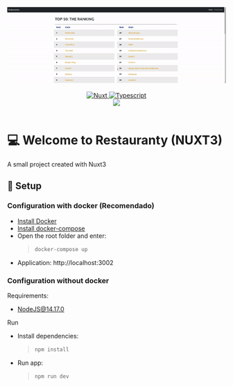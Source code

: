 <div align="center">
  <img src="./docs/assets/banner.gif" />
</div>

<br/>

<div align="center">
  <a href="https://nuxtjs.org/docs/get-started/installation/">
    <img alt="Nuxt" src="https://img.shields.io/badge/nuxt.js-00C58E?style=for-the-badge&logo=nuxtdotjs&logoColor=white">
  </a>
  <a href="https://www.typescriptlang.org/">
    <img alt="Typescript" src="https://img.shields.io/badge/TypeScript-007ACC?style=for-the-badge&logo=typescript&logoColor=white">
  </a>
</div>
<div align="center">
  <a href="https://www.docker.com/">
    <img src="https://img.shields.io/badge/docker-%230db7ed.svg?style=for-the-badge&logo=docker&logoColor=white">
  </a>
</div>

<br />

# 💻 Welcome to Restauranty (NUXT3)

A small project created with Nuxt3

## 🚀 Setup

### Configuration with docker (Recomendado)

- [Install Docker](https://docs.docker.com/get-docker/)
- [Install docker-compose](https://docs.docker.com/compose/install/)
- Open the root folder and enter:
  > ```sh
  > docker-compose up
  > ```
- Application: http://localhost:3002

### Configuration without docker

Requirements:

- NodeJS@14.17.0

Run

- Install dependencies:

  > ```sh
  > npm install
  > ```

- Run app:
  > ```sh
  > npm run dev
  > ```
